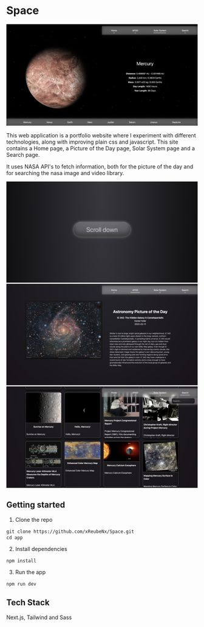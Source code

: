 # Space

![image](./readme-Images/SolarSystem.png)

This web application is a portfolio website where I experiment with different technologies, along with improving plain css and javascript.
This site contains a Home page, a Picture of the Day page, Solar System page and a Search page.

It uses NASA API's to fetch information, both for the picture of the day and for searching the nasa image and video library.

![image](./readme-Images/Home.png)
![image](./readme-Images/PictureOfTheDay.png)
![image](./readme-Images/Search-Mercury.png)

## Getting started

1. Clone the repo

```
git clone https://github.com/xReubeNx/Space.git
cd app
```

2. Install dependencies
```
npm install
```

3. Run the app
```
npm run dev
```

## Tech Stack

Next.js, Tailwind and Sass